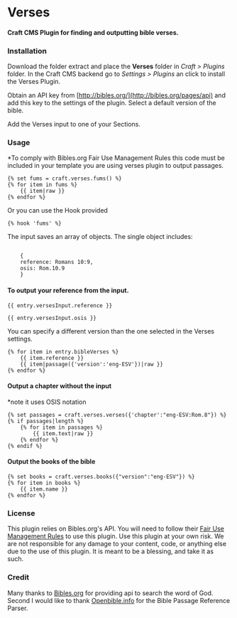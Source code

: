 # Verses
#### Craft CMS Plugin for finding and outputting bible verses.


### Installation 
Download the folder extract and place the **Verses** folder in *Craft > Plugins* folder. In the Craft CMS backend go to *Settings > Plugins* an click to install the Verses Plugin. 

Obtain an API key from [http://bibles.org/](http://bibles.org/pages/api) and add this key to the settings of the plugin. Select a default version of the bible.

Add the Verses input to one of your Sections.


### Usage
*To comply with Bibles.org Fair Use Management Rules this code must be included in your template you are using verses plugin to output passages. 
<pre><code>{% set fums = craft.verses.fums() %}
{% for item in fums %}
    {{ item|raw }}
{% endfor %}
</code></pre>
Or you can use the Hook provided
<pre><code>{% hook 'fums' %}</code></pre>
The input saves an array of objects. The single object includes:

<code>
    {
    reference: Romans 10:9,
    osis: Rom.10.9
    }
</code>

#### To output your reference from the input.
<code>{{ entry.versesInput.reference }}</code>

<code>{{ entry.versesInput.osis }}</code>

You can specify a different version than the one selected in the Verses settings.
<pre><code>{% for item in entry.bibleVerses %}
    {{ item.reference }}
    {{ item|passage({'version':'eng-ESV'})|raw }}
{% endfor %}
</code></pre>

#### Output a chapter without the input
*note it uses OSIS notation
<pre><code>{% set passages = craft.verses.verses({'chapter':"eng-ESV:Rom.8"}) %}
{% if passages|length %}
    {% for item in passages %}
        {{ item.text|raw }}
    {% endfor %}
{% endif %}
</code></pre>

#### Output the books of the bible
<pre><code>{% set books = craft.verses.books({"version":"eng-ESV"}) %}
{% for item in books %}
    {{ item.name }}
{% endfor %}
</code></pre>



### License
This plugin relies on Bibles.org's API.  You will need to follow their [Fair Use Management Rules](http://bibles.org/pages/api#what-is-fums) to use this plugin. 
Use this plugin at your own risk. We are not responsible for any damage to your content, code, or anything else due to the use of this plugin. It is meant to be a blessing, and take it as such.


### Credit
Many thanks to [Bibles.org](http://bibles.org) for providing api to search the word of God. Second I would like to thank [Openbible.info](https://github.com/openbibleinfo) for the Bible Passage Reference Parser. 

  
